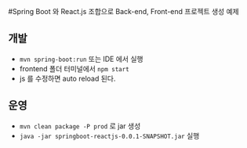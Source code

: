 #Spring Boot 와 React.js 조합으로 Back-end, Front-end 프로젝트 생성 예제

## 개발

* `mvn spring-boot:run` 또는 IDE 에서 실행
* frontend 폴더 터미널에서 `npm start`
* js 를 수정하면 auto reload 된다.

## 운영

* `mvn clean package -P prod` 로 jar 생성
* `java -jar springboot-reactjs-0.0.1-SNAPSHOT.jar` 실행

